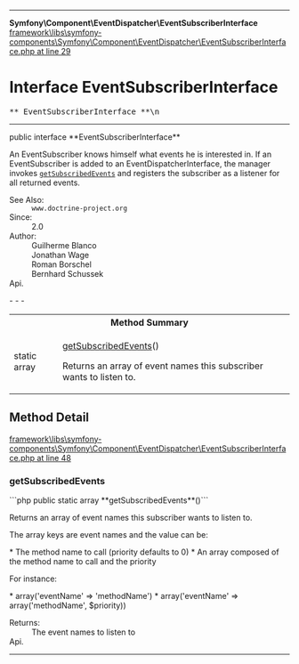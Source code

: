 - - -

**Symfony\Component\EventDispatcher\EventSubscriberInterface**
<a href="https://github.com/JeyDotC/Hirudo-docs/blob/master/source/framework/libs/symfony-components/Symfony/Component/EventDispatcher/EventSubscriberInterface.php.md#line29" class="location">framework\libs\symfony-components\Symfony\Component\EventDispatcher\EventSubscriberInterface.php at line 29</a>

# Interface EventSubscriberInterface #

<pre class="tree">** EventSubscriberInterface **\n</pre>

- - -

<p class="signature">public  interface **EventSubscriberInterface**</p>

<div class="comment" id="overview_description"><p>An EventSubscriber knows himself what events he is interested in.
If an EventSubscriber is added to an EventDispatcherInterface, the manager invokes
<code><a href="../../../hirudo/core/events/beforetaskeventlistener.html#getSubscribedEvents()">getSubscribedEvents</a></code> and registers the subscriber as a listener for all
returned events.</p></div>

<dl>
<dt>See Also:</dt>
<dd><code>www.doctrine-project.org</code></dd>
<dt>Since:</dt>
<dd>2.0</dd>
<dt>Author:</dt>
<dd>Guilherme Blanco <guilhermeblanco@hotmail.com></dd>
<dd>Jonathan Wage <jonwage@gmail.com></dd>
<dd>Roman Borschel <roman@code-factory.org></dd>
<dd>Bernhard Schussek <bschussek@gmail.com></dd>
<dt>Api.</dt>
</dl>
- - -

<table id="summary_method">
<tr><th colspan="2">Method Summary</th></tr>
<tr>
<td class="type">static  array</td>
<td class="description"><p class="name"><a href="#getSubscribedEvents()">getSubscribedEvents</a>()</p><p class="description">Returns an array of event names this subscriber wants to listen to.
</p></td>
</tr>
</table>

<h2 id="detail_method">Method Detail</h2>
<a href="https://github.com/JeyDotC/Hirudo-docs/blob/master/source/framework/libs/symfony-components/Symfony/Component/EventDispatcher/EventSubscriberInterface.php.md#line48" class="location">framework\libs\symfony-components\Symfony\Component\EventDispatcher\EventSubscriberInterface.php at line 48</a>

<h3 id="getSubscribedEvents()">getSubscribedEvents</h3>
```php
public static  array **getSubscribedEvents**()```
<div class="details">
<p>Returns an array of event names this subscriber wants to listen to.</p><p>The array keys are event names and the value can be:</p><p>* The method name to call (priority defaults to 0)
* An array composed of the method name to call and the priority</p><p>For instance:</p><p>* array('eventName' => 'methodName')
* array('eventName' => array('methodName', $priority))</p><dl>
<dt>Returns:</dt>
<dd>The event names to listen to</dd>
<dt>Api.</dt>
</dl>
</div>

- - -

